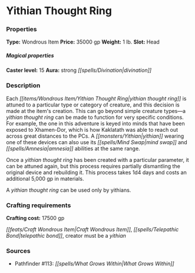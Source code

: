 ﻿---
Title: "Yithian Thought Ring"
Type: "Wondrous Item"
Price: "35000 gp"
Weight: "1 lb."
Slot: "Head"
Caster level: "15"
Aura: "strong divination"
Description: |
  "Each _yithian thought ring_ is attuned to a particular type or category of creature, and this decision is made at the item's creation. This can go beyond simple creature types—a _yithian thought ring_ can be made to function for very specific conditions. For example, the one in this adventure is keyed into minds that have been exposed to Xhamen-Dor, which is how Kaklatath was able to reach out across great distances to the PCs. A yithian wearing one of these devices can also use its mind swap and amnesia abilities at the same range.
  Once a _yithian thought ring_ has been created with a particular parameter, it can be attuned again, but this process requires partially dismantling the original device and rebuilding it. This process takes 1d4 days and costs an additional 5,000 gp in materials.
  A _yithian thought ring_ can be used only by yithians."
Crafting cost: "17500 gp"
Sources: "['Pathfinder #113: What Grows Within']"
---

# Yithian Thought Ring

### Properties

**Type:** Wondrous Item **Price:** 35000 gp **Weight:** 1 lb. **Slot:** Head

##### Magical properties

**Caster level:** 15 **Aura:** strong _[[spells/Divination|divination]]_

### Description

Each _[[items/Wondrous Item/Yithian Thought Ring|yithian thought ring]]_ is attuned to a particular type or category of creature, and this decision is made at the item's creation. This can go beyond simple creature types—a _yithian thought ring_ can be made to function for very specific conditions. For example, the one in this adventure is keyed into minds that have been exposed to Xhamen-Dor, which is how Kaklatath was able to reach out across great distances to the PCs. A _[[monsters/Yithian|yithian]]_ wearing one of these devices can also use its _[[spells/Mind Swap|mind swap]]_ and _[[spells/Amnesia|amnesia]]_ abilities at the same range.

Once a _yithian thought ring_ has been created with a particular parameter, it can be attuned again, but this process requires partially dismantling the original device and rebuilding it. This process takes 1d4 days and costs an additional 5,000 gp in materials.

A _yithian thought ring_ can be used only by yithians.

### Crafting requirements

**Crafting cost:** 17500 gp

_[[feats/Craft Wondrous Item|Craft Wondrous Item]]_, _[[spells/Telepathic Bond|telepathic bond]]_, creator must be a _yithian_

### Sources

* Pathfinder #113: _[[spells/What Grows Within|What Grows Within]]_